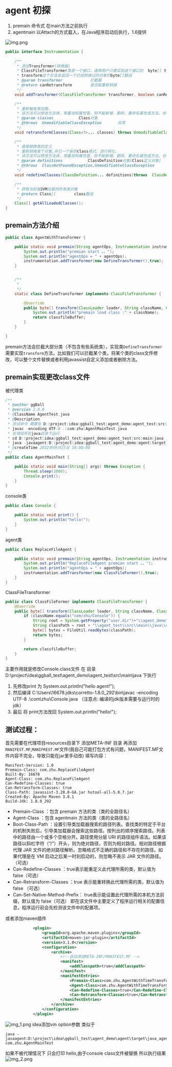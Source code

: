 # agent 初探

1. premain 命令式 在main方法之前执行
2. agentmain 以Attach的方式载入，在Java程序启动后执行，1.6提供

![img.png](https://img.ggball.top/img/img.png?picGo)

```java
public interface Instrumentation {
    
    /**
     * 添加Transformer(转换器) 
     * ClassFileTransformer类是一个接口，通常用户只需实现这个接口的  byte[] transform()方法即可；
     * transform这个方法会返回一个已经转换过的对象的byte[]数组
     * @param transformer            拦截器
     * @return canRetransform        是否能重新转换
     */
 	void addTransformer(ClassFileTransformer transformer, boolean canRetransform);    

    /**
     * 重新触发类加载，
     * 该方法可以修改方法体、常量池和属性值，但不能新增、删除、重命名属性或方法，也不能修改方法的签名
     * @param classes           Class对象
     * @throws  UnmodifiableClassException       异常
     */
    void retransformClasses(Class<?>... classes) throws UnmodifiableClassException;

    /**
     * 直接替换类的定义
     * 重新转换某个对象,并已一个新的class格式，进行转化。
     * 该方法可以修改方法体、常量池和属性值，但不能新增、删除、重命名属性或方法，也不能修改方法的签名
     * @param definitions           ClassDefinition对象[Class定义对象]
     * @throws  ClassNotFoundException,UnmodifiableClassException       异常
     */
    void redefineClasses(ClassDefinition... definitions)throws  ClassNotFoundException, UnmodifiableClassException;

    /**
     * 获取当前被JVM加载的所有类对象
     * @return Class[]        class数组
     */
    Class[] getAllLoadedClasses();
}
```

## premain方法介绍

```java
public class AgentWithTransFormer {

    public static void premain(String agentOps, Instrumentation instrumentation) {
        System.out.println("premian start 。。");
        System.out.println("agentOps = " + agentOps);
        instrumentation.addTransformer(new DefineTransformer(),true);
    }


    /**
     *
     */
    static class DefineTransformer implements ClassFileTransformer {

        @Override
        public byte[] transform(ClassLoader loader, String className, Class<?> classBeingRedefined, ProtectionDomain protectionDomain, byte[] classfileBuffer) throws IllegalClassFormatException {
            System.out.println("premain load class :" + className);
            return classfileBuffer;
        }
    }

}
```
premain方法会拦截大部分类（不包含有些系统类），实现类`DefineTransformer`需要实现`transform`方法，比如我们可以拦截某个类，将某个类的class文件修改，可以整个文件替换或者利用javassist自定义添加或者删除方法。

## premain实现更改class文件

被代理类
```java
/**
 * @author ggBall
 * @version 1.0.0
 * @ClassName AgentTest.java
 * @Description
 * 测试命令 需要在 D:\project\idea\ggball_test\agent_demo\agent_test\src\main\java 目录下执行
 * javac -encoding UTF-8 .\com\zhu\AgentMainTest.java
 * 在項目所在java目录下运行
 * cd D:\project\idea\ggball_test\agent_demo\agent_test\src\main\java
 * java -javaagent:D:\project\idea\ggball_test\agent_demo\agent\target\java_agent.jar  com.zhu.AgentMainTest
 * @createTime 2022年09月27日 19:00:00
 */
public class AgentMainTest {

    public static void main(String[] args) throws Exception {
        Thread.sleep(1000);
        Console.print();
    }
}
```
console类
```java
public class Console {

    public static void print() {
        System.out.println("hello!");
    }
}

```

agent类
```java
public class ReplaceFileAgent {

    public static void premain(String agentOps, Instrumentation instrumentation) {
        System.out.println("ReplaceFileAgent premian start 。。");
        System.out.println("agentOps = " + agentOps);
        instrumentation.addTransformer(new ClassFileFormer(),true);
    }
}
```

ClassFileTransformer
```java
public class ClassFileFormer implements ClassFileTransformer {
    @Override
    public byte[] transform(ClassLoader loader, String className, Class<?> classBeingRedefined, ProtectionDomain protectionDomain, byte[] classfileBuffer) throws IllegalClassFormatException {
        if (className.equals("com/zhu/Console")) {
            String root = System.getProperty("user.dir")+"\\agent_demo";
            String classPath = root + "\\agent_test\\src\\main\\java\\com\\zhu\\Console.class";
            byte[] bytes = FileUtil.readBytes(classPath);
            return bytes;
        }

        return classfileBuffer;
    }
}
```

主要作用就是修改Console.class文件
在 目录 D:\project\idea\ggball_test\agent_demo\agent_test\src\main\java 下执行

1. 先修改print 为  System.out.println("hello agent!");
2. 然后编译 C:\Users\16678\.jdks\corretto-1.8.0_292\bin\javac -encoding UTF-8 .\com\zhu\Console.java （注意点: 编译的jdk版本需要与运行时的jdk）
3. 最后 将 print方法改回   System.out.println("hello!");

## 测试过程：
首先需要在代理项目resources目录下 添加META-INF 目录 再添加
`MANIFEST.MF`,`MANIFREST.MF`文件(我自己可能打包方式有问题，MANIFEST.MF文件内容不完全，导致只能在jar里手动改)
填写内容：

```shell
Manifest-Version: 1.0
Premain-Class: com.zhu.ReplaceFileAgent
Built-By: 16678
Agent-Class: com.zhu.ReplaceFileAgent
Can-Redefine-Classes: true
Can-Retransform-Classes: true
Class-Path: javassist-3.28.0-GA.jar hutool-all-5.8.7.jar
Created-By: Apache Maven 3.8.1
Build-Jdk: 1.8.0_292
```
- Premain-Class ：包含 premain 方法的类（类的全路径名）
- Agent-Class ：包含 agentmain 方法的类（类的全路径名）
- Boot-Class-Path ：设置引导类加载器搜索的路径列表。查找类的特定于平台的机制失败后，引导类加载器会搜索这些路径。按列出的顺序搜索路径。列表中的路径由一个或多个空格分开。路径使用分层 URI 的路径组件语法。如果该路径以斜杠字符（“/”）开头，则为绝对路径，否则为相对路径。相对路径根据代理 JAR 文件的绝对路径解析。忽略格式不正确的路径和不存在的路径。如果代理是在 VM 启动之后某一时刻启动的，则忽略不表示 JAR 文件的路径。（可选）
- Can-Redefine-Classes ：true表示能重定义此代理所需的类，默认值为 false（可选）
- Can-Retransform-Classes ：true 表示能重转换此代理所需的类，默认值为 false （可选）
- Can-Set-Native-Method-Prefix： true表示能设置此代理所需的本机方法前缀，默认值为 false（可选）
即在该文件中主要定义了程序运行相关的配置信息，程序运行前会先检测该文件中的配置项。

或者添加maven插件

```xml
            <plugin>
                <groupId>org.apache.maven.plugins</groupId>
                <artifactId>maven-jar-plugin</artifactId>
                <version>3.1.0</version>
                <configuration>
                    <archive>
                        <!--自动添加META-INF/MANIFEST.MF -->
                        <manifest>
                            <addClasspath>true</addClasspath>
                        </manifest>
                        <manifestEntries>
                            <Premain-Class>com.zhu.AgentWithTimeTransFormer</Premain-Class>
                            <Agent-Class>com.zhu.AgentWithTimeTransFormer</Agent-Class>
                            <Can-Redefine-Classes>true</Can-Redefine-Classes>
                            <Can-Retransform-Classes>true</Can-Retransform-Classes>
                        </manifestEntries>
                    </archive>
                </configuration>
            </plugin>
```

![img_1.png](https://img.ggball.top/img/img_1.png?picGo)
idea添加vm option参数 类似于

```shell
java -javaagent:D:\project\idea\ggball_test\agent_demo\agent\target\java_agent.jar  com.zhu.AgentMainTest
```

如果不被代理情况下 只会打印 hello,由于console class文件被替换 
所以执行结果
![img_2.png](https://img.ggball.top/img/img_2.png?picGo)




